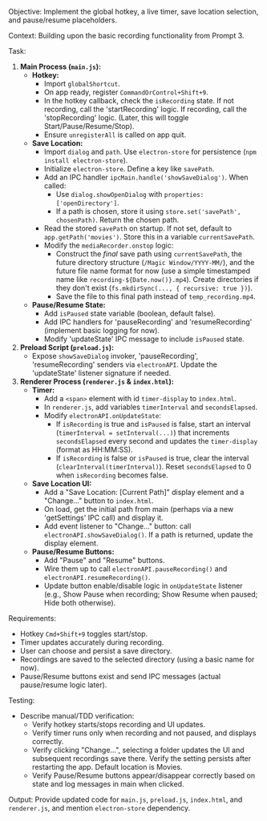 Objective: Implement the global hotkey, a live timer, save location selection, and pause/resume placeholders.

Context: Building upon the basic recording functionality from Prompt 3.

Task:
1.  **Main Process (`main.js`):**
    * **Hotkey:**
        * Import `globalShortcut`.
        * On app ready, register `CommandOrControl+Shift+9`.
        * In the hotkey callback, check the `isRecording` state. If not recording, call the 'startRecording' logic. If recording, call the 'stopRecording' logic. (Later, this will toggle Start/Pause/Resume/Stop).
        * Ensure `unregisterAll` is called on app quit.
    * **Save Location:**
        * Import `dialog` and `path`. Use `electron-store` for persistence (`npm install electron-store`).
        * Initialize `electron-store`. Define a key like `savePath`.
        * Add an IPC handler `ipcMain.handle('showSaveDialog')`. When called:
            * Use `dialog.showOpenDialog` with `properties: ['openDirectory']`.
            * If a path is chosen, store it using `store.set('savePath', chosenPath)`. Return the chosen path.
        * Read the stored `savePath` on startup. If not set, default to `app.getPath('movies')`. Store this in a variable `currentSavePath`.
        * Modify the `mediaRecorder.onstop` logic:
            * Construct the *final* save path using `currentSavePath`, the future directory structure (`/Magic Window/YYYY-MM/`), and the future file name format for now (use a simple timestamped name like `recording-${Date.now()}.mp4`). Create directories if they don't exist (`fs.mkdirSync(..., { recursive: true })`).
            * Save the file to this final path instead of `temp_recording.mp4`.
    * **Pause/Resume State:**
        * Add `isPaused` state variable (boolean, default false).
        * Add IPC handlers for 'pauseRecording' and 'resumeRecording' (implement basic logging for now).
        * Modify 'updateState' IPC message to include `isPaused` state.
2.  **Preload Script (`preload.js`):**
    * Expose `showSaveDialog` invoker, 'pauseRecording', 'resumeRecording' senders via `electronAPI`. Update the 'updateState' listener signature if needed.
3.  **Renderer Process (`renderer.js` & `index.html`):**
    * **Timer:**
        * Add a `<span>` element with id `timer-display` to `index.html`.
        * In `renderer.js`, add variables `timerInterval` and `secondsElapsed`.
        * Modify `electronAPI.onUpdateState`:
            * If `isRecording` is true and `isPaused` is false, start an interval (`timerInterval = setInterval(...)`) that increments `secondsElapsed` every second and updates the `timer-display` (format as HH:MM:SS).
            * If `isRecording` is false or `isPaused` is true, clear the interval (`clearInterval(timerInterval)`). Reset `secondsElapsed` to 0 when `isRecording` becomes false.
    * **Save Location UI:**
        * Add a "Save Location: [Current Path]" display element and a "Change..." button to `index.html`.
        * On load, get the initial path from main (perhaps via a new 'getSettings' IPC call) and display it.
        * Add event listener to "Change..." button: call `electronAPI.showSaveDialog()`. If a path is returned, update the display element.
    * **Pause/Resume Buttons:**
        * Add "Pause" and "Resume" buttons.
        * Wire them up to call `electronAPI.pauseRecording()` and `electronAPI.resumeRecording()`.
        * Update button enable/disable logic in `onUpdateState` listener (e.g., Show Pause when recording; Show Resume when paused; Hide both otherwise).

Requirements:
* Hotkey `Cmd+Shift+9` toggles start/stop.
* Timer updates accurately during recording.
* User can choose and persist a save directory.
* Recordings are saved to the selected directory (using a basic name for now).
* Pause/Resume buttons exist and send IPC messages (actual pause/resume logic later).

Testing:
* Describe manual/TDD verification:
    * Verify hotkey starts/stops recording and UI updates.
    * Verify timer runs only when recording and not paused, and displays correctly.
    * Verify clicking "Change...", selecting a folder updates the UI and subsequent recordings save there. Verify the setting persists after restarting the app. Default location is Movies.
    * Verify Pause/Resume buttons appear/disappear correctly based on state and log messages in main when clicked.

Output: Provide updated code for `main.js`, `preload.js`, `index.html`, and `renderer.js`, and mention `electron-store` dependency.